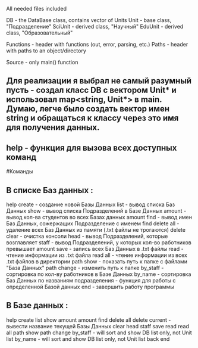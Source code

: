 All needed files included

DB - the DataBase class, contains vector of Units
Unit - base class, "Подразделение"
SciUnit - derived class, "Научный"
EduUnit - derived class, "Образовательный"

Functions - header with functions (out, error, parsing, etc.)
Paths - header with paths to an object/directory

Source - only main() function

## Для реализации я выбрал не самый разумный пусть - создал класс DB с вектором Unit* и использовал map<string, Unit*> в main. Думаю, легче было создать вектор имен string и обращаться к классу через это имя для получения данных.

## help - функция для вызова всех доступных команд

#Команды
  ## В списке Баз данных :
 help
 create <DB name> - создание новой Базы Данных
 list - вывод списка Баз Данных
 show <DB name> - вывод списка Подразделений в Базе Данных <DB name>
 amount - вывод кол-ва студентов во всех Базах данных
 amount <DB name> 
 find <Unit name> - вывод имен Баз Данных, сожержащих Подразделение с именем <Unit name> 
 find <Head name>
 delete all - удаление всех Баз Данных из памяти (.txt файлы не трогаются)
 delete <DB name>
 clear - очистка консоли
 head <Head name> - вывод Подразделений, которые возглавляет <Head name>
 staff <amount> - вывод Подразделений, у которых кол-во работников превышает amount
 save - запись всех Баз Данных в <DB name>.txt файлы
 read <DB name> - чтение информации из <DB name>.txt файла 
 read all - чтение информации из всех .txt файлов в директории
 path show - показать путь к папке с файлами "База Данных"
 path change - изменить путь к папке
 by_staff - сортировка по кол-ву работников в Базе Данных
 by_name - сортировка Баз Данных по названиям подразделения
 <DB name> - функция для работы с определенной Базой данных
 end - завершить работу программы
 ## В Базе данных :
 help
 create <Unit name>
 list
 show <Unit name>
 amount
 amount <DB name>
 find <Head name>
 delete all
 delete <Unit name>
 current - вывести название текущей Базы Данных
 clear
 head <Head name>
 staff <amount>
 save
 read <DB name>
 read all
 path show
 path change
 by_staff - will sort and show DB list only, not Unit list
 by_name -  will sort and show DB list only, not Unit list
 back
 end
